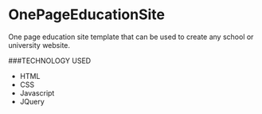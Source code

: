 # OnePageEducationSite
One page education site template that can be used to create any school or university website.

###TECHNOLOGY USED
* HTML
* CSS
* Javascript
* JQuery
